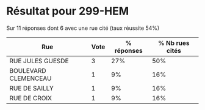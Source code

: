 # Résultat pour 299-HEM

Sur 11 réponses dont 6 avec une rue cité (taux réussite 54%)

| Rue | Vote | % réponses | % Nb rues cités|
|-----|------|------------|----------------|
| RUE JULES GUESDE | 3 | 27% | 50%|
| BOULEVARD CLEMENCEAU | 1 | 9% | 16%|
| RUE DE SAILLY | 1 | 9% | 16%|
| RUE DE CROIX | 1 | 9% | 16%|
